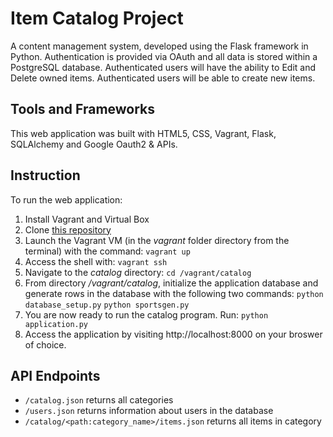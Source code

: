 # Item Catalog Project

A content management system, developed using the Flask framework in Python. Authentication is provided via OAuth and all data is stored within a PostgreSQL database. Authenticated users will have the ability to Edit and Delete owned items. Authenticated users will be able to create new items.

## Tools and Frameworks
This web application was built with HTML5, CSS, Vagrant, Flask, SQLAlchemy and Google Oauth2 & APIs.

## Instruction
To run the web application:
1. Install Vagrant and Virtual Box
2. Clone [this repository](https://github.com/shannonymous/fullstack-nanodegree-vm)
3. Launch the Vagrant VM (in the *vagrant* folder directory  from the terminal) with the command:
`vagrant up`
4. Access the shell with:
`vagrant ssh`
5. Navigate to the *catalog* directory:
`cd /vagrant/catalog`
6. From directory */vagrant/catalog*, initialize the application database and generate rows in the database with the following two commands:
`python database_setup.py`
`python sportsgen.py`
7. You are now ready to run the catalog program. Run:
`python application.py`
7. Access the application by visiting http://localhost:8000 on your broswer of choice.


## API Endpoints
- `/catalog.json` returns all categories
- `/users.json` returns information about users in the database
- `/catalog/<path:category_name>/items.json` returns all items in category
